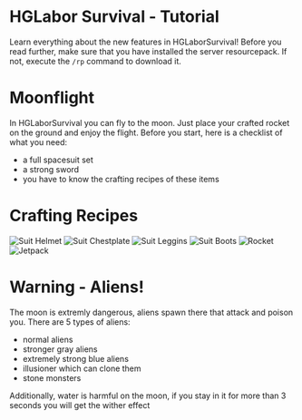 # HGLabor Survival - Tutorial
Learn everything about the new features in HGLaborSurvival!
Before you read further, make sure that you have installed the server resourcepack.
If not, execute the `/rp` command to download it.

# Moonflight
In HGLaborSurvival you can fly to the moon. 
Just place your crafted rocket on the ground and enjoy the flight. Before you start, here is a checklist of what you need:

- a full spacesuit set
- a strong sword
- you have to know the crafting recipes of these items

# Crafting Recipes

![Suit Helmet](https://cdn.discordapp.com/attachments/798574269801037864/798653897475489843/unknown.png)
![Suit Chestplate](https://cdn.discordapp.com/attachments/798574269801037864/798654304017055774/unknown.png)
![Suit Leggins](https://cdn.discordapp.com/attachments/798574269801037864/798654290658459658/unknown.png)
![Suit Boots](https://cdn.discordapp.com/attachments/798574269801037864/798654370216280124/unknown.png)
![Rocket](https://cdn.discordapp.com/attachments/626768815476310017/799246865488150568/unknown.png)
![Jetpack](https://cdn.discordapp.com/attachments/798574269801037864/799367378637946930/unknown.png)


# Warning - Aliens!

The moon is extremly dangerous, aliens spawn there that attack and poison you. There are 5 types of aliens:
- normal aliens
- stronger gray aliens
- extremely strong blue aliens
- illusioner which can clone them
- stone monsters

Additionally, water is harmful on the moon, if you stay in it for more than 3 seconds you will get the wither effect
